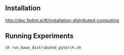 ## Installation
http://doc.fedml.ai/#/installation-distributed-computing

## Running Experiments 

```
sh run_base_distributed_pytorch.sh
```